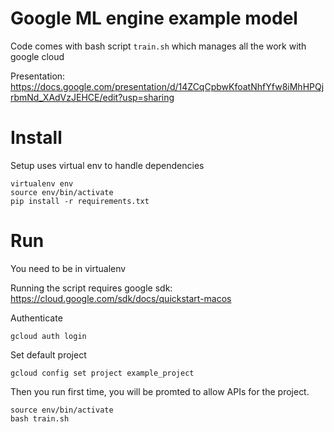 # Google ML engine example model

Code comes with bash script `train.sh` which manages all the work with google cloud

Presentation: https://docs.google.com/presentation/d/14ZCqCpbwKfoatNhfYfw8iMhHPQjrbmNd_XAdVzJEHCE/edit?usp=sharing

# Install

Setup uses virtual env to handle dependencies

```
virtualenv env
source env/bin/activate
pip install -r requirements.txt
```

# Run

You need to be in virtualenv

Running the script requires google sdk: https://cloud.google.com/sdk/docs/quickstart-macos

Authenticate

```
gcloud auth login
```

Set default project

```
gcloud config set project example_project
```

Then you run first time, you will be promted to allow APIs for the project.

```
source env/bin/activate
bash train.sh
```
